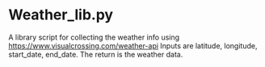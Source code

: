 # Weather_lib.py
A library script for collecting the weather info using https://www.visualcrossing.com/weather-api
Inputs are latitude, longitude, start_date, end_date.
The return is the weather data.
